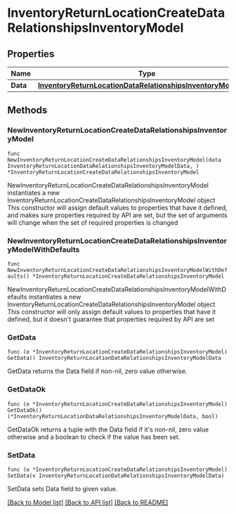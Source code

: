 # InventoryReturnLocationCreateDataRelationshipsInventoryModel

## Properties

Name | Type | Description | Notes
------------ | ------------- | ------------- | -------------
**Data** | [**InventoryReturnLocationDataRelationshipsInventoryModelData**](InventoryReturnLocationDataRelationshipsInventoryModelData.md) |  | 

## Methods

### NewInventoryReturnLocationCreateDataRelationshipsInventoryModel

`func NewInventoryReturnLocationCreateDataRelationshipsInventoryModel(data InventoryReturnLocationDataRelationshipsInventoryModelData, ) *InventoryReturnLocationCreateDataRelationshipsInventoryModel`

NewInventoryReturnLocationCreateDataRelationshipsInventoryModel instantiates a new InventoryReturnLocationCreateDataRelationshipsInventoryModel object
This constructor will assign default values to properties that have it defined,
and makes sure properties required by API are set, but the set of arguments
will change when the set of required properties is changed

### NewInventoryReturnLocationCreateDataRelationshipsInventoryModelWithDefaults

`func NewInventoryReturnLocationCreateDataRelationshipsInventoryModelWithDefaults() *InventoryReturnLocationCreateDataRelationshipsInventoryModel`

NewInventoryReturnLocationCreateDataRelationshipsInventoryModelWithDefaults instantiates a new InventoryReturnLocationCreateDataRelationshipsInventoryModel object
This constructor will only assign default values to properties that have it defined,
but it doesn't guarantee that properties required by API are set

### GetData

`func (o *InventoryReturnLocationCreateDataRelationshipsInventoryModel) GetData() InventoryReturnLocationDataRelationshipsInventoryModelData`

GetData returns the Data field if non-nil, zero value otherwise.

### GetDataOk

`func (o *InventoryReturnLocationCreateDataRelationshipsInventoryModel) GetDataOk() (*InventoryReturnLocationDataRelationshipsInventoryModelData, bool)`

GetDataOk returns a tuple with the Data field if it's non-nil, zero value otherwise
and a boolean to check if the value has been set.

### SetData

`func (o *InventoryReturnLocationCreateDataRelationshipsInventoryModel) SetData(v InventoryReturnLocationDataRelationshipsInventoryModelData)`

SetData sets Data field to given value.



[[Back to Model list]](../README.md#documentation-for-models) [[Back to API list]](../README.md#documentation-for-api-endpoints) [[Back to README]](../README.md)


